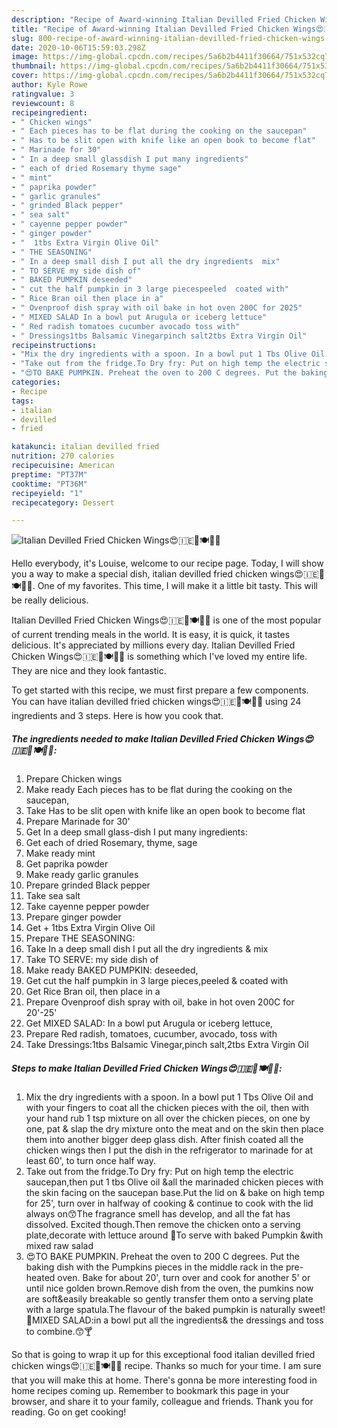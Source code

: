 ```yaml
---
description: "Recipe of Award-winning Italian Devilled Fried Chicken Wings😍🇮🇪🐣🍽🍷🍾"
title: "Recipe of Award-winning Italian Devilled Fried Chicken Wings😍🇮🇪🐣🍽🍷🍾"
slug: 800-recipe-of-award-winning-italian-devilled-fried-chicken-wings
date: 2020-10-06T15:59:03.298Z
image: https://img-global.cpcdn.com/recipes/5a6b2b4411f30664/751x532cq70/italian-devilled-fried-chicken-wings😍🇮🇪🐣🍽🍷🍾-recipe-main-photo.jpg
thumbnail: https://img-global.cpcdn.com/recipes/5a6b2b4411f30664/751x532cq70/italian-devilled-fried-chicken-wings😍🇮🇪🐣🍽🍷🍾-recipe-main-photo.jpg
cover: https://img-global.cpcdn.com/recipes/5a6b2b4411f30664/751x532cq70/italian-devilled-fried-chicken-wings😍🇮🇪🐣🍽🍷🍾-recipe-main-photo.jpg
author: Kyle Rowe
ratingvalue: 3
reviewcount: 8
recipeingredient:
- " Chicken wings"
- " Each pieces has to be flat during the cooking on the saucepan"
- " Has to be slit open with knife like an open book to become flat"
- " Marinade for 30"
- " In a deep small glassdish I put many ingredients"
- " each of dried Rosemary thyme sage"
- " mint"
- " paprika powder"
- " garlic granules"
- " grinded Black pepper"
- " sea salt"
- " cayenne pepper powder"
- " ginger powder"
- "  1tbs Extra Virgin Olive Oil"
- " THE SEASONING"
- " In a deep small dish I put all the dry ingredients  mix"
- " TO SERVE my side dish of"
- " BAKED PUMPKIN deseeded"
- " cut the half pumpkin in 3 large piecespeeled  coated with"
- " Rice Bran oil then place in a"
- " Ovenproof dish spray with oil bake in hot oven 200C for 2025"
- " MIXED SALAD In a bowl put Arugula or iceberg lettuce"
- " Red radish tomatoes cucumber avocado toss with"
- " Dressings1tbs Balsamic Vinegarpinch salt2tbs Extra Virgin Oil"
recipeinstructions:
- "Mix the dry ingredients with a spoon. In a bowl put 1 Tbs Olive Oil and with your fingers to coat all the chicken pieces with the oil, then with your hand rub 1 tsp mixture on all over the chicken pieces, on one by one, pat &amp; slap the dry mixture onto the meat and on the skin then place them into another bigger deep glass dish. After finish coated all the chicken wings then I put the dish in the refrigerator to marinade for at least 60&#39;, to turn once half way."
- "Take out from the fridge.To Dry fry: Put on high temp the electric saucepan,then put 1 tbs Olive oil &amp;all the marinaded chicken pieces with the skin facing on the saucepan base.Put the lid on &amp; bake on high temp for 25&#39;, turn over in halfway of cooking &amp; continue to cook with the lid always on😙The fragrance smell has develop, and all the fat has dissolved. Excited though.Then remove the chicken onto a serving plate,decorate with lettuce around 🤗To serve with baked Pumpkin &amp;with mixed raw salad"
- "😍TO BAKE PUMPKIN. Preheat the oven to 200 C degrees. Put the baking dish with the Pumpkins pieces in the middle rack in the pre-heated oven. Bake for about 20&#39;, turn over and cook for another 5&#39; or until nice golden brown.Remove dish from the oven, the pumkins now are soft&amp;easily breakable so gently transfer them onto a serving plate with a large spatula.The flavour of the baked pumpkin is naturally sweet!🍅MIXED SALAD:in a bowl put all the ingredients&amp; the dressings and toss to combine.😙🍸"
categories:
- Recipe
tags:
- italian
- devilled
- fried

katakunci: italian devilled fried 
nutrition: 270 calories
recipecuisine: American
preptime: "PT37M"
cooktime: "PT36M"
recipeyield: "1"
recipecategory: Dessert

---
```



![Italian Devilled Fried Chicken Wings😍🇮🇪🐣🍽🍷🍾](https://img-global.cpcdn.com/recipes/5a6b2b4411f30664/751x532cq70/italian-devilled-fried-chicken-wings😍🇮🇪🐣🍽🍷🍾-recipe-main-photo.jpg)

Hello everybody, it's Louise, welcome to our recipe page. Today, I will show you a way to make a special dish, italian devilled fried chicken wings😍🇮🇪🐣🍽🍷🍾. One of my favorites. This time, I will make it a little bit tasty. This will be really delicious.

Italian Devilled Fried Chicken Wings😍🇮🇪🐣🍽🍷🍾 is one of the most popular of current trending meals in the world. It is easy, it is quick, it tastes delicious. It's appreciated by millions every day. Italian Devilled Fried Chicken Wings😍🇮🇪🐣🍽🍷🍾 is something which I've loved my entire life. They are nice and they look fantastic.




To get started with this recipe, we must first prepare a few components. You can have italian devilled fried chicken wings😍🇮🇪🐣🍽🍷🍾 using 24 ingredients and 3 steps. Here is how you cook that.

<!--inarticleads1-->

##### The ingredients needed to make Italian Devilled Fried Chicken Wings😍🇮🇪🐣🍽🍷🍾:

1. Prepare  Chicken wings
1. Make ready  Each pieces has to be flat during the cooking on the saucepan,
1. Take  Has to be slit open with knife like an open book to become flat
1. Prepare  Marinade for 30&#39;
1. Get  In a deep small glass-dish I put many ingredients:
1. Get  each of dried Rosemary, thyme, sage
1. Make ready  mint
1. Get  paprika powder
1. Make ready  garlic granules
1. Prepare  grinded Black pepper
1. Take  sea salt
1. Take  cayenne pepper powder
1. Prepare  ginger powder
1. Get  + 1tbs Extra Virgin Olive Oil
1. Prepare  THE SEASONING:
1. Take  In a deep small dish I put all the dry ingredients &amp; mix
1. Take  TO SERVE: my side dish of
1. Make ready  BAKED PUMPKIN: deseeded,
1. Get  cut the half pumpkin in 3 large pieces,peeled &amp; coated with
1. Get  Rice Bran oil, then place in a
1. Prepare  Ovenproof dish spray with oil, bake in hot oven 200C for 20&#39;-25&#39;
1. Get  MIXED SALAD: In a bowl put Arugula or iceberg lettuce,
1. Prepare  Red radish, tomatoes, cucumber, avocado, toss with
1. Take  Dressings:1tbs Balsamic Vinegar,pinch salt,2tbs Extra Virgin Oil




<!--inarticleads2-->

##### Steps to make Italian Devilled Fried Chicken Wings😍🇮🇪🐣🍽🍷🍾:

1. Mix the dry ingredients with a spoon. In a bowl put 1 Tbs Olive Oil and with your fingers to coat all the chicken pieces with the oil, then with your hand rub 1 tsp mixture on all over the chicken pieces, on one by one, pat &amp; slap the dry mixture onto the meat and on the skin then place them into another bigger deep glass dish. After finish coated all the chicken wings then I put the dish in the refrigerator to marinade for at least 60&#39;, to turn once half way.
1. Take out from the fridge.To Dry fry: Put on high temp the electric saucepan,then put 1 tbs Olive oil &amp;all the marinaded chicken pieces with the skin facing on the saucepan base.Put the lid on &amp; bake on high temp for 25&#39;, turn over in halfway of cooking &amp; continue to cook with the lid always on😙The fragrance smell has develop, and all the fat has dissolved. Excited though.Then remove the chicken onto a serving plate,decorate with lettuce around 🤗To serve with baked Pumpkin &amp;with mixed raw salad
1. 😍TO BAKE PUMPKIN. Preheat the oven to 200 C degrees. Put the baking dish with the Pumpkins pieces in the middle rack in the pre-heated oven. Bake for about 20&#39;, turn over and cook for another 5&#39; or until nice golden brown.Remove dish from the oven, the pumkins now are soft&amp;easily breakable so gently transfer them onto a serving plate with a large spatula.The flavour of the baked pumpkin is naturally sweet!🍅MIXED SALAD:in a bowl put all the ingredients&amp; the dressings and toss to combine.😙🍸




So that is going to wrap it up for this exceptional food italian devilled fried chicken wings😍🇮🇪🐣🍽🍷🍾 recipe. Thanks so much for your time. I am sure that you will make this at home. There's gonna be more interesting food in home recipes coming up. Remember to bookmark this page in your browser, and share it to your family, colleague and friends. Thank you for reading. Go on get cooking!
